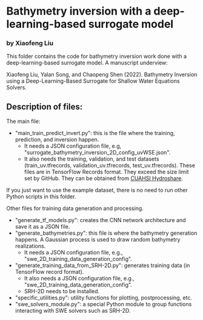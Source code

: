 # Bathymetry inversion with a deep-learning-based surrogate model

### by Xiaofeng Liu

This folder contains the code for bathymetry inversion work done with a deep-learning-based surrogate model. A manuscript underview:

Xiaofeng Liu, Yalan Song, and Chaopeng Shen (2022). Bathymetry Inversion using a Deep-Learning-Based Surrogate for Shallow Water Equations Solvers.

## Description of files:

The main file:
- "main_train_predict_invert.py": this is the file where the training, prediction, and inversion happen. 
  - It needs a JSON configuration file, e.g, "surrogate_bathymetry_inversion_2D_config_uvWSE.json".
  - It also needs the training, validation, and test datasets (train_uv.tfrecords, validation_uv.tfrecords, test_uv.tfrecords). These files are in TensorFlow Records format. They exceed the size limit set by GitHub. They can be obtained from [CUAHSI Hydroshare](http://www.hydroshare.org/resource/357c3c413622460a91d29cc61d0ba084). 

If you just want to use the example dataset, there is no need to run other Python scripts in this folder. 

Other files for training data generation and processing. 
- "generate_tf_models.py": creates the CNN network architecture and save it as a JSON file.
- "generate_bathymetries.py": this file is where the bathymetry generation happens. A Gaussian process is used to draw random bathymetry realizations.
    - It needs a JSON configuration file, e.g., "swe_2D_training_data_generation_config".
- "generate_training_data_from_SRH-2D.py": generates training data (in TensorFlow record format).     
    - It also needs a JSON configuration file, e.g., "swe_2D_training_data_generation_config".
	- SRH-2D needs to be installed.
- "specific_utilities.py": utility functions for plotting, postprocessing, etc. 
- "swe_solvers_module.py": a special Python module to group functions interacting with SWE solvers such as SRH-2D.   